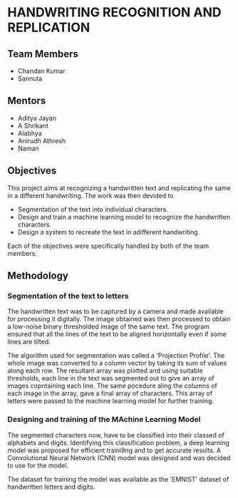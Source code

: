 # HANDWRITING RECOGNITION AND REPLICATION
## Team Members

* Chandan Kumar
* Sannuta

## Mentors

* Aditya Jayan
* A Shrikant
* Alabhya
* Anirudh Athresh
* Naman

## Objectives

This project aims at recognizing a handwritten text and replicating the same in a different handwriting. The work was then devided to
* Segmentation of the text into individual characters.
* Design and train a machine learning model to recognize the handwritten characters.
* Design a system to recreate the text in adifferent handwriting.

Each of the objectives were specifically handled by both of the team members.

## Methodology

### Segmentation of the text to letters

The handwritten text was to be captured by a camera and made available for processing it digitally. The image obtained was then processed to obtain a 
low-noise binary thresholded image of the same text. The program ensured that all the lines of the text to be aligned horizontally even if some lines are tilted.

The algorithm used for segmentation was called a 'Projection  Profile'. The whole image was converted to a column vector by taking its sum of values
along each row. The resultant array was plotted and using suitable thresholds, each line in the text was segmented out to give an array of images copntaining each line.
The same pocedure aling the columns of each image in the array, gave a final array of characters. This array of letters were passed to the machine learning model for further training.

### Designing and training of the MAchine Learning Model

The segmented characters now, have to be classified into their classed of alphabets and digits. Identifying this classification problem, a deep learning model was 
proposed for efficient traini9ng and to get accurate results. A Convolutional Neural Network (CNN) model was designed and was decided to use for the model.

The dataset for training the model was available as the 'EMNIST' dataset of handwritten letters and digits. 
